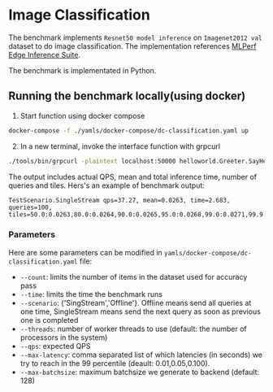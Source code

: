 # Image Classification

The benchmark implements `Resnet50 model inference` on `Imagenet2012 val` dataset to do image classification. The implementation references [MLPerf Edge Inference Suite](https://github.com/mlcommons/inference/tree/master/vision/classification_and_detection).

The benchmark is implementated in Python.

## Running the benchmark locally(using docker)
1. Start function using docker compose
```bash
docker-compose -f ./yamls/docker-compose/dc-classification.yaml up
```
2. In a new terminal, invoke the interface function with grpcurl
```bash
./tools/bin/grpcurl -plaintext localhost:50000 helloworld.Greeter.SayHello
```

The output includes actual QPS, mean and total inference time, number of queries and tiles.
Hers's an example of benchmark output:
```
TestScenario.SingleStream qps=37.27, mean=0.0263, time=2.683, queries=100, tiles=50.0:0.0263,80.0:0.0264,90.0:0.0265,95.0:0.0268,99.0:0.0271,99.9:0.0290
```

### Parameters
Here are some parameters can be modified in `yamls/docker-compose/dc-classification.yaml` file:
- `--count`: limits the number of items in the dataset used for accuracy pass
- `--time`: limits the time the benchmark runs
- `--scenario`: {'SingStream','Offline'}. Offline means send all queries at one time, SingleStream means send the next query as soon as previous one is completed
- `--threads`: number of worker threads to use (default: the number of processors in the system)
- `--qps`: expected QPS
- `--max-latency`: 
comma separated list of which latencies (in seconds) we try to reach in the 99 percentile (deault: 0.01,0.05,0.100).
- `--max-batchsize`: 
maximum batchsize we generate to backend (default: 128)
